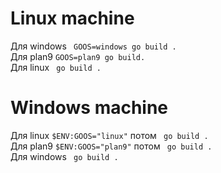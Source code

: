 # Linux machine

Для windows ``` GOOS=windows go build .```<br>
Для plan9 ``` GOOS=plan9 go build. ```<br>
Для linux ``` go build .```

# Windows machine
Для linux ``` $ENV:GOOS="linux" ``` потом ``` go build .```<br>
Для plan9 ``` $ENV:GOOS="plan9" ``` потом ``` go build .```<br>
Для windows ``` go build .```